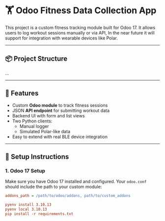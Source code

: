 # 🏋️ Odoo Fitness Data Collection App

This project is a custom fitness tracking module built for Odoo 17. It allows users to log workout sessions manually or via API, In the near future it will support for integration with wearable devices like Polar.

---

## 📦 Project Structure

...

---

## 🚀 Features

- Custom **Odoo module** to track fitness sessions
- JSON **API endpoint** for submitting workout data
- Backend UI with form and list views
- Two Python clients:
  - Manual logger
  - Simulated Polar-like data
- Easy to extend with real BLE device integration

---

## 🔧 Setup Instructions

### 1. Odoo 17 Setup

Make sure you have Odoo 17 installed and configured. Your `odoo.conf` should include the path to your custom module:

```ini
addons_path = /path/to/odoo/addons, path/to/custom_addons

pyenv install 3.10.13
pyenv local 3.10.13
pip install -r requirements.txt

